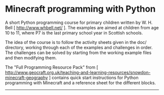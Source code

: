 Minecraft programming with Python
=================================

A short Python programming course for primary children written by W. H. Bell [ http://www.whbell.net/ ].  The 
examples are aimed at children from age 10 to 11, where P7 is the last primary school year in Scottish schools.

The idea of the course is to follow the activity sheets given in the doc/ directory, working through each of 
the examples and challenges in order.  The challenges can be solved by starting from the working example 
files and then modifying them.

The "Full Programming Resource Pack" from [ http://www.geocraft.org.uk/teaching-and-learning-resources/snowdon-minecraft-geography ] contains 
quick start instructions for Python programming with Minecraft and a reference sheet for the different blocks.

------------------------------------------------------
